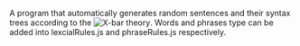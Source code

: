 A program that automatically generates random sentences and their syntax trees according to the ![X-bar theory](https://en.wikipedia.org/wiki/X-bar_theory). Words and phrases type can be added into lexcialRules.js and phraseRules.js respectively. 
